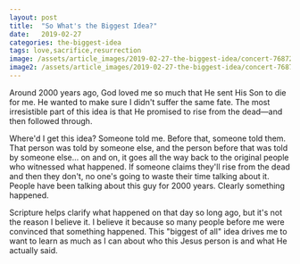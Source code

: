 ```yaml
---
layout: post
title:  "So What's the Biggest Idea?"
date:   2019-02-27
categories: the-biggest-idea
tags: love,sacrifice,resurrection
image: /assets/article_images/2019-02-27-the-biggest-idea/concert-768722.jpg
image2: /assets/article_images/2019-02-27-the-biggest-idea/concert-768722_640.jpg
---
```

<p>Around 2000 years ago, God loved me so much that He sent His Son to die for me. He wanted to make sure I didn't suffer the same fate. The most irresistible part of this idea is that He promised to rise from the dead—and then followed through.</p>

<p>Where'd I get this idea? Someone told me. Before that, someone told them. That person was told by someone else, and the person before that was told by someone else... on and on, it goes all the way back to the original people who witnessed what happened. If someone claims they'll rise from the dead and then they don't, no one's going to waste their time talking about it. People have been talking about this guy for 2000 years. Clearly something happened.</p>

<p>Scripture helps clarify what happened on that day so long ago, but it's not the reason I believe it. I believe it because so many people before me were convinced that something happened. This "biggest of all" idea drives me to want to learn as much as I can about who this Jesus person is and what He actually said.</p>
